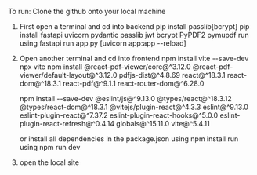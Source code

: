 To run:
Clone the github onto your local machine 
1) First open a terminal and cd into backend
    pip install passlib[bcrypt]
    pip install fastapi uvicorn pydantic passlib jwt bcrypt PyPDF2 pymupdf
    run using fastapi run app.py [uvicorn app:app --reload]

2) Open another terminal and cd into frontend
    npm install vite --save-dev
    npx vite
    npm install @react-pdf-viewer/core@^3.12.0 @react-pdf-viewer/default-layout@^3.12.0 pdfjs-dist@^4.8.69 react@^18.3.1 react-dom@^18.3.1 react-pdf@^9.1.1 react-router-dom@^6.28.0

    npm install --save-dev @eslint/js@^9.13.0 @types/react@^18.3.12 @types/react-dom@^18.3.1 @vitejs/plugin-react@^4.3.3 eslint@^9.13.0 eslint-plugin-react@^7.37.2 eslint-plugin-react-hooks@^5.0.0 eslint-plugin-react-refresh@^0.4.14 globals@^15.11.0 vite@^5.4.11
    
    or install all dependencies in the package.json using npm install
    run using npm run dev

3) open the local site 